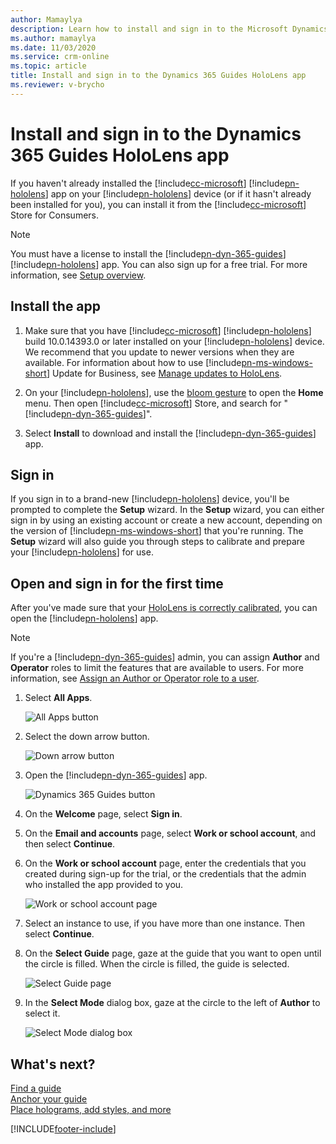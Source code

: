 ```yaml
---
author: Mamaylya
description: Learn how to install and sign in to the Microsoft Dynamics 365 Guides HoloLens app and calibrate your HoloLens.
ms.author: mamaylya
ms.date: 11/03/2020
ms.service: crm-online
ms.topic: article
title: Install and sign in to the Dynamics 365 Guides HoloLens app
ms.reviewer: v-brycho
---
```


# Install and sign in to the Dynamics 365 Guides HoloLens app

If you haven't already installed the [!include[cc-microsoft](../includes/cc-microsoft.md)] [!include[pn-hololens](../includes/pn-hololens.md)] app on your [!include[pn-hololens](../includes/pn-hololens.md)] device (or if it hasn't already been installed for you), you can install it from the [!include[cc-microsoft](../includes/cc-microsoft.md)] Store for Consumers.

> [!NOTE]
> You must have a license to install the [!include[pn-dyn-365-guides](../includes/pn-dyn-365-guides.md)] [!include[pn-hololens](../includes/pn-hololens.md)] app. You can also sign up for a free trial. For more information, see [Setup overview](setup.md).

## Install the app

1. Make sure that you have [!include[cc-microsoft](../includes/cc-microsoft.md)] [!include[pn-hololens](../includes/pn-hololens.md)] build 10.0.14393.0 or later installed on your [!include[pn-hololens](../includes/pn-hololens.md)] device. We recommend that you update to newer versions when they are available. For information about how to use [!include[pn-ms-windows-short](../includes/pn-ms-windows-short.md)] Update for Business, see [Manage updates to HoloLens](https://docs.microsoft.com/HoloLens/hololens-updates).

2. On your [!include[pn-hololens](../includes/pn-hololens.md)], use the [bloom gesture](authoring-gestures.md) to open the **Home** menu. Then open [!include[cc-microsoft](../includes/cc-microsoft.md)] Store, and search for "[!include[pn-dyn-365-guides](../includes/pn-dyn-365-guides.md)]".

3. Select **Install** to download and install the [!include[pn-dyn-365-guides](../includes/pn-dyn-365-guides.md)] app.

## Sign in

If you sign in to a brand-new [!include[pn-hololens](../includes/pn-hololens.md)] device, you'll be prompted to complete the **Setup** wizard. In the **Setup** wizard, you can either sign in by using an existing account or create a new account, depending on the version of [!include[pn-ms-windows-short](../includes/pn-ms-windows-short.md)] that you're running. The **Setup** wizard will also guide you through steps to calibrate and prepare your [!include[pn-hololens](../includes/pn-hololens.md)] for use.

## Open and sign in for the first time

After you've made sure that your [HoloLens is correctly calibrated](hololens-app-calibrate.md), you can open the [!include[pn-hololens](../includes/pn-hololens.md)] app.

> [!NOTE]
> If you're a [!include[pn-dyn-365-guides](../includes/pn-dyn-365-guides.md)] admin, you can assign **Author** and **Operator** roles to limit the features that are available to users. For more information, see [Assign an Author or Operator role to a user](assign-role.md).

1. Select **All Apps**.

    ![All Apps button](media/hololens-apps.PNG "All Apps button")

2. Select the down arrow button.

    ![Down arrow button](media/hololens-down-arrow.PNG "Down arrow button")

3. Open the [!include[pn-dyn-365-guides](../includes/pn-dyn-365-guides.md)] app.

    ![Dynamics 365 Guides button](media/open-guides-application.PNG "Dynamics 365 Guides button")

4. On the **Welcome** page, select **Sign in**.

5. On the **Email and accounts** page, select **Work or school account**, and then select **Continue**.

6. On the **Work or school account** page, enter the credentials that you created during sign-up for the trial, or the credentials that the admin who installed the app provided to you.

    ![Work or school account page](media/sign-in-hololens.PNG "Work or school account page")

7. Select an instance to use, if you have more than one instance. Then select **Continue**.

8. On the **Select Guide** page, gaze at the guide that you want to open until the circle is filled. When the circle is filled, the guide is selected.

    ![Select Guide page](media/select-guide.png "Select Guide page")

9. In the **Select Mode** dialog box, gaze at the circle to the left of **Author** to select it.

    ![Select Mode dialog box](media/select-mode.png "Select Mode dialog box")

## What's next?

[Find a guide](find-guide.md)<br>
[Anchor your guide](hololens-app-anchor.md)<br>
[Place holograms, add styles, and more](hololens-app-orientation.md)


[!INCLUDE[footer-include](../includes/footer-banner.md)]